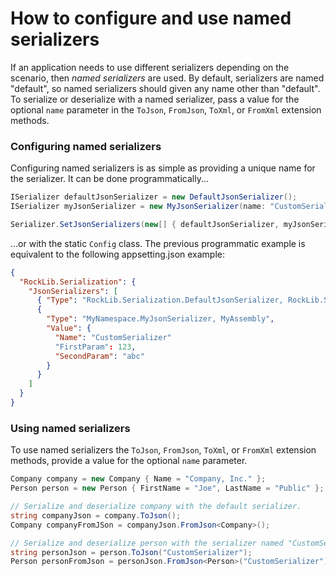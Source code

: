# How to configure and use named serializers

If an application needs to use different serializers depending on the scenario, then _named serializers_ are used. By default, serializers are named "default", so named serializers should given any name other than "default". To serialize or deserialize with a named serializer, pass a value for the optional `name` parameter in the `ToJson`, `FromJson`, `ToXml`, or `FromXml` extension methods.

### Configuring named serializers

Configuring named serializers is as simple as providing a unique name for the serializer. It can be done programmatically...

```c#
ISerializer defaultJsonSerializer = new DefaultJsonSerializer();
ISerializer myJsonSerializer = new MyJsonSerializer(name: "CustomSerializer", firstParam: 123, secondParam: "abc");

Serializer.SetJsonSerializers(new[] { defaultJsonSerializer, myJsonSerializer });
```

...or with the static `Config` class. The previous programmatic example is equivalent to the following appsetting.json example:

```json
{
  "RockLib.Serialization": {
    "JsonSerializers": [
      { "Type": "RockLib.Serialization.DefaultJsonSerializer, RockLib.Serialization" },
      {
        "Type": "MyNamespace.MyJsonSerializer, MyAssembly",
        "Value": {
          "Name": "CustomSerializer"
          "FirstParam": 123,
          "SecondParam": "abc"
        }
      }
    ]
  }
}
```

### Using named serializers

To use named serializers the `ToJson`, `FromJson`, `ToXml`, or `FromXml` extension methods, provide a value for the optional `name` parameter.

```c#
Company company = new Company { Name = "Company, Inc." };
Person person = new Person { FirstName = "Joe", LastName = "Public" };

// Serialize and deserialize company with the default serializer.
string companyJson = company.ToJson();
Company companyFromJSon = companyJson.FromJson<Company>();

// Serialize and deserialize person with the serializer named "CustomSerializer".
string personJson = person.ToJson("CustomSerializer");
Person personFromJson = personJson.FromJson<Person>("CustomSerializer");
```
